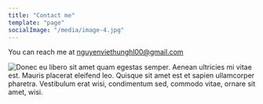 ```yaml
---
title: "Contact me"
template: "page"
socialImage: "/media/image-4.jpg"
---
```


You can reach me at <nguyenviethunghl00@gmail.com>

![Donec eu libero sit amet quam egestas semper. Aenean ultricies mi vitae est. Mauris placerat eleifend leo. Quisque sit amet est et sapien ullamcorper pharetra. Vestibulum erat wisi, condimentum sed, commodo vitae, ornare sit amet, wisi.](/media/image-4.jpg)
